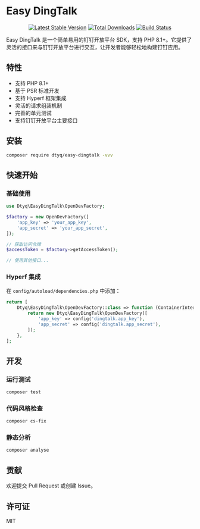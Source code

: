 # Easy DingTalk

<p align="center">
  <a href="https://packagist.org/packages/dtyq/easy-dingtalk"><img src="https://img.shields.io/packagist/v/dtyq/easy-dingtalk.svg" alt="Latest Stable Version"></a>
  <a href="https://packagist.org/packages/dtyq/easy-dingtalk"><img src="https://img.shields.io/packagist/dt/dtyq/easy-dingtalk.svg" alt="Total Downloads"></a>
  <a href="https://github.com/lihq1403/easy-dingtalk/actions"><img src="https://github.com/lihq1403/easy-dingtalk/workflows/CI/badge.svg" alt="Build Status"></a>
</p>

Easy DingTalk 是一个简单易用的钉钉开放平台 SDK，支持 PHP 8.1+。它提供了灵活的接口来与钉钉开放平台进行交互，让开发者能够轻松地构建钉钉应用。

## 特性

- 支持 PHP 8.1+
- 基于 PSR 标准开发
- 支持 Hyperf 框架集成
- 灵活的请求组装机制
- 完善的单元测试
- 支持钉钉开放平台主要接口

## 安装

```bash
composer require dtyq/easy-dingtalk -vvv
```

## 快速开始

### 基础使用

```php
use Dtyq\EasyDingTalk\OpenDevFactory;

$factory = new OpenDevFactory([
    'app_key' => 'your_app_key',
    'app_secret' => 'your_app_secret',
]);

// 获取访问令牌
$accessToken = $factory->getAccessToken();

// 使用其他接口...
```

### Hyperf 集成

在 `config/autoload/dependencies.php` 中添加：

```php
return [
    Dtyq\EasyDingTalk\OpenDevFactory::class => function (ContainerInterface $container) {
        return new Dtyq\EasyDingTalk\OpenDevFactory([
            'app_key' => config('dingtalk.app_key'),
            'app_secret' => config('dingtalk.app_secret'),
        ]);
    },
];
```

## 开发

### 运行测试

```bash
composer test
```

### 代码风格检查

```bash
composer cs-fix
```

### 静态分析

```bash
composer analyse
```

## 贡献

欢迎提交 Pull Request 或创建 Issue。

## 许可证

MIT